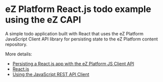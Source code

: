 # eZ Platform React.js todo example using the eZ CAPI

A simple todo application built with React that uses the eZ Platform JavaScript Client API library for persisting state to the eZ Platform content repository.

More details:

 - <a href="http://janit.iki.fi/ez-capi-with-react/">Persisting a React.js app with the eZ Platform JS Client API</a>
 - <a href="https://facebook.github.io/react/">React.js</a>
 - <a href="https://doc.ez.no/display/DEVELOPER/Using+the+JavaScript+REST+API+Client">Using the JavaScript REST API Client</a>
